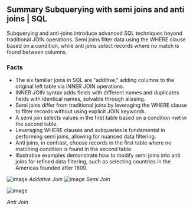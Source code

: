 ## Summary Subquerying with semi joins and anti joins | SQL
Subquerying and anti-joins introduce advanced SQL techniques beyond traditional JOIN operations. Semi joins filter data using the WHERE clause based on a condition, while anti joins select records where no match is found between columns.

### Facts
- The six familiar joins in SQL are "additive," adding columns to the original left table via INNER JOIN operations.
- INNER JOIN syntax adds fields with different names and duplicates fields with identical names, solvable through aliasing.
- Semi joins differ from traditional joins by leveraging the WHERE clause to filter records without using explicit JOIN keywords.
- A semi join selects values in the first table based on a condition met in the second table.
- Leveraging WHERE clauses and subqueries is fundamental in performing semi joins, allowing for nuanced data filtering.
- Anti joins, in contrast, choose records in the first table where no matching condition is found in the second table.
- Illustrative examples demonstrate how to modify semi joins into anti joins for refined data filtering, such as selecting countries in the Americas founded after 1800.

![image](https://github.com/walidsharaar/DataAnalystSQL/assets/29350894/d7c3e15a-0e0b-4fd1-b02c-b27582ad76c2)
*Addative Join*
![image](https://github.com/walidsharaar/DataAnalystSQL/assets/29350894/411b31cf-1904-4f99-9613-1e7dac7efa7c)
*Semi Join*

![image](https://github.com/walidsharaar/DataAnalystSQL/assets/29350894/5eeec05d-c665-4fa9-b021-a11d69050092)

*Anti Join*
